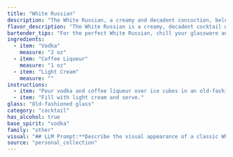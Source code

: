 ```yaml
---
title: "White Russian"
description: "The White Russian, a creamy and decadent concoction, belongs to the Coffee Cocktail family.  Born in the 1940s, likely in Belgium, it is a close cousin to the Black Russian, differing only by the addition of cream.  "
flavor_description: "The White Russian is a creamy, decadent cocktail with a smooth, full-bodied flavor. Vodka provides a clean, neutral base, while coffee liqueur adds rich, roasted coffee notes and a hint of sweetness. The light cream contributes a velvety texture and a subtle, dairy-like sweetness. The overall taste profile is indulgent and balanced, with the coffee and cream complementing the vodka beautifully. "
bartender_tips: "For the perfect White Russian, chill your glassware and vodka. Use a good quality coffee liqueur, preferably one with a strong coffee flavor. Pour the vodka and liqueur first, then gently layer the cream on top to create a beautiful gradient. Avoid stirring, as this will create a milky mess. Garnish with a coffee bean or a sprinkle of cocoa powder. "
ingredients:
  - item: "Vodka"
    measure: "2 oz"
  - item: "Coffee Liqueur"
    measure: "1 oz"
  - item: "Light Cream"
    measure: ""
instructions:
  - item: "Pour vodka and coffee liqueur over ice cubes in an old-fashioned glass."
  - item: "Fill with light cream and serve."
glass: "Old-fashioned glass"
category: "cocktail"
has_alcohol: true
base_spirit: "vodka"
family: "other"
visual: "## LLM Prompt:**Describe the visual appearance of a classic White Russian cocktail. Consider the following aspects:*** **Color:** What is the overall color of the drink? Is it a uniform color, or does it have layers? * **Texture:** Is it smooth, layered, or does it have any visible texture? * **Clarity:** Is the drink clear, opaque, or somewhere in between? * **Glassware:** What kind of glass is the cocktail served in? * **Garnish:** Does it have any garnishes? If so, describe them. * **Overall Impression:**  What is the first impression you get when you see a White Russian? Does it look inviting? Rich? Creamy? **Please write a detailed description of a White Russian based on these aspects.** "
source: "personal_collection"
---
```


